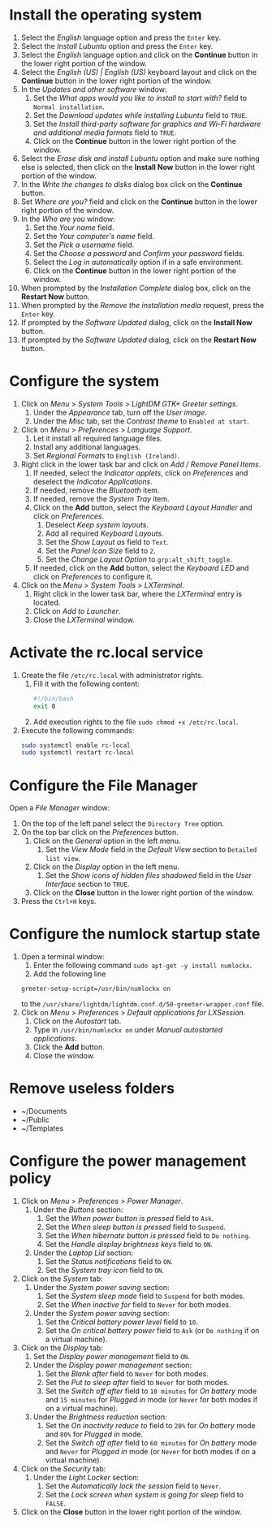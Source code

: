 # Install the operating system

1. Select the *English* language option and press the `Enter` key.
1. Select the *Install Lubuntu* option and press the `Enter` key.
1. Select the *English* language option and click on the **Continue** button in the lower right portion of the window.
1. Select the *English (US) | English (US)* keyboard layout and click on the **Continue** button in the lower right portion of the window.
1. In the *Updates and other software* window:
	1. Set the *What apps would you like to install to start with?* field to `Normal installation`.
	1. Set the *Download updates while installing Lubuntu* field to `TRUE`.
	1. Set the *Install third-party software for graphics and Wi-Fi hardware and additional media formats* field to `TRUE`.
	1. Click on the **Continue** button in the lower right portion of the window.
1. Select the *Erase disk and install Lubuntu* option and make sure nothing else is selected, then click on the **Install Now** button in the lower right portion of the window.
1. In the *Write the changes to disks* dialog box click on the **Continue** button.
1. Set *Where are you?* field and click on the **Continue** button in the lower right portion of the window.
1. In the *Who are you* window:
	1. Set the *Your name* field.
	1. Set the *Your computer's name* field.
	1. Set the *Pick a username* field.
	1. Set the *Choose a password* and *Confirm your password* fields.
	1. Select the *Log in automatically* option if in a safe environment.
	1. Click on the **Continue** button in the lower right portion of the window.
1. When prompted by the *Installation Complete* dialog box, click on the **Restart Now** button.
1. When prompted by the *Remove the installation media* request, press the `Enter` key.
1. If prompted by the *Software Updated* dialog, click on the **Install Now** button.
1. If prompted by the *Software Updated* dialog, click on the **Restart Now** button.

# Configure the system

1. Click on *Menu* > *System Tools* > *LightDM GTK+ Greeter settings*.
	1. Under the *Appearance* tab, turn off the *User image*.
	1. Under the *Misc* tab, set the *Contrast theme* to `Enabled at start`.
1. Click on *Menu* > *Preferences* > *Language Support*.
	1. Let it install all required language files.
	1. Install any additional languages.
	1. Set *Regional Formats* to `English (Ireland)`.
1. Right click in the lower task bar and click on *Add / Remove Panel Items*.
	1. If needed, select the *Indicator applets*, click on *Preferences* and deselect the *Indicator Applications*.
	1. If needed, remove the *Bluetooth* item.
	1. If needed, remove the *System Tray* item.
	1. Click on the **Add** button, select the *Keyboard Layout Handler* and click on *Preferences*.
		1. Deselect *Keep system layouts*.
		1. Add all required *Keyboard Layouts*.
		1. Set the *Show Layout as* field to `Text`.
		1. Set the *Panel Icon Size* field to `2`.
		1. Set the *Change Layout Option* to `grp:alt_shift_toggle`.
	1. If needed, click on the **Add** button, select the *Keyboard LED* and click on *Preferences* to configure it.
1. Click on the *Menu* > *System Tools* > *LXTerminal*.
	1. Right click in the lower task bar, where the *LXTerminal* entry is located.
	1. Click on *Add to Launcher*.
	1. Close the *LXTerminal* window.

# Activate the rc.local service

1. Create the file `/etc/rc.local` with administrator rights.
	1. Fill it with the following content:
		```bash
		#!/bin/bash
		exit 0
		```
	1. Add execution rights to the file `sudo chmod +x /etc/rc.local`.
1. Execute the following commands:
	```bash
	sudo systemctl enable rc-local
	sudo systemctl restart rc-local
	```

# Configure the File Manager

Open a *File Manager* window:

1. On the top of the left panel select the `Directory Tree` option.
1. On the top bar click on the *Preferences* button.
	1. Click on the *General* option in the left menu.
		1. Set the *View Mode* field in the *Default View* section to `Detailed list view`.
	1. Click on the *Display* option in the left menu.
		1. Set the *Show icons of hidden files shadowed* field in the *User Interface* section to `TRUE`.
	1. Click on the **Close** button in the lower right portion of the window.
1. Press the `Ctrl+H` keys.

# Configure the numlock startup state

1. Open a terminal window:
	1. Enter the following command `sudo apt-get -y install numlockx`.
	1. Add the following line
	```
	greeter-setup-script=/usr/bin/numlockx on
	```
	to the `/usr/share/lightdm/lightdm.conf.d/50-greeter-wrapper.conf` file.
1. Click on *Menu* > *Preferences* > *Default applications for LXSession*.
	1. Click on the *Autostart* tab.
	1. Type in `/usr/bin/numlockx on` under *Manual autostarted applications*.
	1. Click the **Add** button.
	1. Close the window.

# Remove useless folders

- ~/Documents
- ~/Public
- ~/Templates

# Configure the power management policy

1. Click on *Menu* > *Preferences* > *Power Manager*.
	1. Under the *Buttons* section:
		1. Set the *When power button is pressed* field to `Ask`.
		1. Set the *When sleep button is pressed* field to `Suspend`.
		1. Set the *When hibernate button is pressed* field to `Do nothing`.
		1. Set the *Handle display brightness keys* field to `ON`.
	1. Under the *Laptop Lid* section:
		1. Set the *Status notifications* field to `ON`.
		1. Set the *System tray icon* field to `ON`.
1. Click on the *System* tab:
	1. Under the *System power saving* section:
		1. Set the *System sleep mode* field to `Suspend` for both modes.
		1. Set the *When inactive for* field to `Never` for both modes.
	1. Under the *System power saving* section:
		1. Set the *Critical battery power level* field to `10`.
		1. Set the *On critical battery power* field to `Ask` (or `Do nothing` if on a virtual machine).
1. Click on the *Display* tab:
	1. Set the *Display power management* field to `ON`.
	1. Under the *Display power management* section:
		1. Set the *Blank after* field to `Never` for both modes.
		1. Set the *Put to sleep after* field to `Never` for both modes.
		1. Set the *Switch off after* field to `10 minutes` for *On battery* mode and `15 minutes` for *Plugged in* mode (or `Never` for both modes if on a virtual machine).
	1. Under the *Brightness reduction* section:
		1. Set the *On inactivity reduce to* field to `20%` for *On battery* mode and `80%` for *Plugged in* mode.
		1. Set the *Switch off after* field to `60 minutes` for *On battery* mode and `Never` for *Plugged in* mode (or `Never` for both modes if on a virtual machine).
1. Click on the *Security* tab:
	1. Under the *Light Locker* section:
		1. Set the *Automatically lock the session* field to `Never`.
		1. Set the *Lock screen when system is going for sleep* field to `FALSE`.
1. Click on the **Close** button in the lower right portion of the window.
